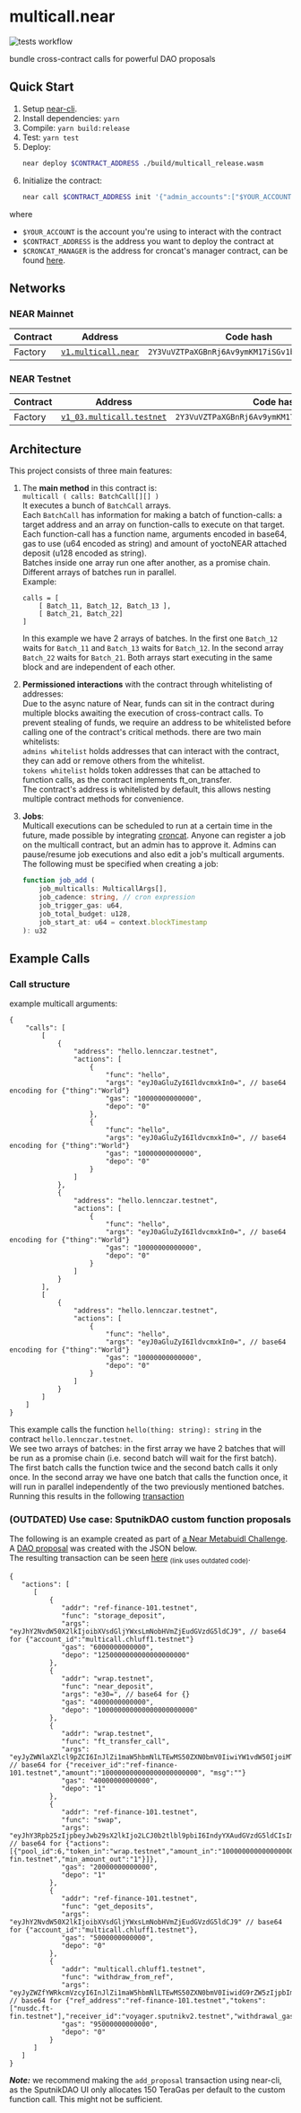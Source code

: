 # multicall.near

![tests workflow](https://github.com/quicswap/near-multicall/actions/workflows/tests.yml/badge.svg)  

bundle cross-contract calls for powerful DAO proposals

## Quick Start

1. Setup [near-cli](https://docs.near.org/docs/tools/near-cli).
2. Install dependencies: `yarn`
3. Compile: `yarn build:release`
4. Test: `yarn test`
5. Deploy:  
    ```bash
    near deploy $CONTRACT_ADDRESS ./build/multicall_release.wasm
    ```
6. Initialize the contract:
    ```bash
    near call $CONTRACT_ADDRESS init '{"admin_accounts":["$YOUR_ACCOUNT"],"croncat_manager":"$CRONCAT_MANAGER","job_bond":"100000000000000000000000"}' --amount 0.1 --accountId $YOUR_ACCOUNT
    ```

where 
* `$YOUR_ACCOUNT` is the account you're using to interact with the contract 
* `$CONTRACT_ADDRESS` is the address you want to deploy the contract at 
* `$CRONCAT_MANAGER` is the address for croncat's manager contract, can be found [here](https://docs.cron.cat/docs/deployed-contracts/#manager).  

## Networks  

### NEAR Mainnet  

| Contract             | Address                                      | Code hash                              |
|----------------------|----------------------------------------------|----------------------------------------|
| Factory              | [`v1.multicall.near`](https://explorer.near.org/accounts/v1.multicall.near) | `2Y3VuVZTPaXGBnRj6Av9ymKM17iSGv1b1xJTsdkrmSFh` |  

### NEAR Testnet  

| Contract             | Address                                      | Code hash                              |
|----------------------|----------------------------------------------|----------------------------------------|
| Factory              | [`v1_03.multicall.testnet`](https://explorer.testnet.near.org/accounts/v1_03.multicall.testnet) | `2Y3VuVZTPaXGBnRj6Av9ymKM17iSGv1b1xJTsdkrmSFh` |  

## Architecture

This project consists of three main features:

1. The **main method** in this contract is:  
`multicall ( calls: BatchCall[][] )`  
It executes a bunch of `BatchCall` arrays.  
Each `BatchCall` has information for making a batch of function-calls: a target address and an array on function-calls to execute on that target. Each function-call has a function name, arguments encoded in base64, gas to use (u64 encoded as string) and amount of yoctoNEAR attached deposit (u128 encoded as string).  
Batches inside one array run one after another, as a promise chain.  
Different arrays of batches run in parallel.  
Example:  
    ```
    calls = [
        [ Batch_11, Batch_12, Batch_13 ],
        [ Batch_21, Batch_22]
    ]
    ```  
    In this example we have 2 arrays of batches. In the first one `Batch_12` waits for `Batch_11` and `Batch_13` waits for `Batch_12`. In the second array `Batch_22` waits for `Batch_21`. Both arrays start executing in the same block and are independent of each other.

2. **Permissioned interactions** with the contract through whitelisting of addresses:  
Due to the async nature of Near, funds can sit in the contract during multiple blocks awaiting the execution of cross-contract calls. To prevent stealing of funds, we require an address to be whitelisted before calling one of the contract's critical methods.
there are two main whitelists:  
`admins whitelist` holds addresses that can interact with the contract, they can add or remove others from the whitelist.  
`tokens whitelist` holds token addresses that can be attached to function calls, as the contract implements ft_on_transfer.  
The contract's address is whitelisted by default, this allows nesting multiple contract methods for convenience.  

3. **Jobs**:  
Multicall executions can be scheduled to run at a certain time in the future, made possible by integrating [croncat](https://cron.cat/). Anyone can register a job on the multicall contract, but an admin has to approve it. Admins can pause/resume job executions and also edit a job's multicall arguments.  
The following must be specified when creating a job:
    ```ts
    function job_add (
        job_multicalls: MulticallArgs[],
        job_cadence: string, // cron expression
        job_trigger_gas: u64,
        job_total_budget: u128,
        job_start_at: u64 = context.blockTimestamp
    ): u32 
    ```

## Example Calls

### Call structure
example multicall arguments:
```json=
{
    "calls": [
        [ 
            {
                "address": "hello.lennczar.testnet",
                "actions": [
                    {
                        "func": "hello",
                        "args": "eyJ0aGluZyI6IldvcmxkIn0=", // base64 encoding for {"thing":"World"}
                        "gas": "10000000000000",
                        "depo": "0"
                    },
                    {
                        "func": "hello",
                        "args": "eyJ0aGluZyI6IldvcmxkIn0=", // base64 encoding for {"thing":"World"}
                        "gas": "10000000000000",
                        "depo": "0"
                    }
                ]
            },
            {
                "address": "hello.lennczar.testnet",
                "actions": [
                    {
                        "func": "hello",
                        "args": "eyJ0aGluZyI6IldvcmxkIn0=", // base64 encoding for {"thing":"World"}
                        "gas": "10000000000000",
                        "depo": "0"
                    }
                ]
            }
        ],
        [
            {
                "address": "hello.lennczar.testnet",
                "actions": [
                    {
                        "func": "hello",
                        "args": "eyJ0aGluZyI6IldvcmxkIn0=", // base64 encoding for {"thing":"World"}
                        "gas": "10000000000000",
                        "depo": "0"
                    }
                ]
            }
        ]
    ]
}
```
This example calls the function `hello(thing: string): string` in the contract `hello.lennczar.testnet`.  
We see two arrays of batches: in the first array we have 2 batches that will be run as a promise chain (i.e. second batch will wait for the first batch). The first batch calls the function twice and the second batch calls it only once. In the second array we have one batch that calls the function once, it will run in parallel independently of the two previously mentioned batches.  
Running this results in the following [transaction](https://explorer.testnet.near.org/transactions/HHEDj5FnRXJpGwR68PegHNWgpGjXcFWFyq2Nw27sDkx2)  


### (OUTDATED) Use case: SputnikDAO custom function proposals  
The following is an example created as part of [a Near Metabuidl Challenge](https://airtable.com/shrdNEynK25TGJ91h/tblTtriXzrEiCfpoy/viwGhGQTKiJ4L5JSG/recUH7SubilpUKeNm).
A [DAO proposal](https://testnet-v2.sputnik.fund/#/voyager.sputnikv2.testnet/6) was created with the JSON below.   
The resulting transaction can be seen [here](https://explorer.testnet.near.org/transactions/ELhBMPALasHNuugPNRoiWU4GYFDkyS4AHRCK35k11xMF
) <sub>(link uses outdated code)</sub>. 
```json=
{
   "actions": [
      [
          {
             "addr": "ref-finance-101.testnet",
             "func": "storage_deposit",
             "args": "eyJhY2NvdW50X2lkIjoibXVsdGljYWxsLmNobHVmZjEudGVzdG5ldCJ9", // base64 for {"account_id":"multicall.chluff1.testnet"}
             "gas": "6000000000000",
             "depo": "1250000000000000000000"
          },
          {
             "addr": "wrap.testnet",
             "func": "near_deposit",
             "args": "e30=", // base64 for {}
             "gas": "4000000000000",
             "depo": "100000000000000000000000"
          },
          {
             "addr": "wrap.testnet",
             "func": "ft_transfer_call",
             "args": "eyJyZWNlaXZlcl9pZCI6InJlZi1maW5hbmNlLTEwMS50ZXN0bmV0IiwiYW1vdW50IjoiMTAwMDAwMDAwMDAwMDAwMDAwMDAwMDAwIiwgIm1zZyI6IiJ9", // base64 for {"receiver_id":"ref-finance-101.testnet","amount":"100000000000000000000000", "msg":""}
             "gas": "40000000000000",
             "depo": "1"
          },
          {
             "addr": "ref-finance-101.testnet",
             "func": "swap",
             "args": "eyJhY3Rpb25zIjpbeyJwb29sX2lkIjo2LCJ0b2tlbl9pbiI6IndyYXAudGVzdG5ldCIsImFtb3VudF9pbiI6IjEwMDAwMDAwMDAwMDAwMDAwMDAwMDAwMCIsInRva2VuX291dCI6Im51c2RjLmZ0LWZpbi50ZXN0bmV0IiwibWluX2Ftb3VudF9vdXQiOiIxIn1dfQ==" // base64 for {"actions":[{"pool_id":6,"token_in":"wrap.testnet","amount_in":"100000000000000000000000","token_out":"nusdc.ft-fin.testnet","min_amount_out":"1"}]},
             "gas": "20000000000000",
             "depo": "1"
          },
          {
             "addr": "ref-finance-101.testnet",
             "func": "get_deposits",
             "args": "eyJhY2NvdW50X2lkIjoibXVsdGljYWxsLmNobHVmZjEudGVzdG5ldCJ9" // base64 for {"account_id":"multicall.chluff1.testnet"},
             "gas": "5000000000000",
             "depo": "0"
          },
          {
             "addr": "multicall.chluff1.testnet",
             "func": "withdraw_from_ref",
             "args": "eyJyZWZfYWRkcmVzcyI6InJlZi1maW5hbmNlLTEwMS50ZXN0bmV0IiwidG9rZW5zIjpbIm51c2RjLmZ0LWZpbi50ZXN0bmV0Il0sInJlY2VpdmVyX2lkIjoidm95YWdlci5zcHV0bmlrdjIudGVzdG5ldCIsIndpdGhkcmF3YWxfZ2FzIjoiNTUwMDAwMDAwMDAwMDAiLCJ0b2tlbl90cmFuc2Zlcl9nYXMiOiI0MDAwMDAwMDAwMDAwIiwiZGVwb3NpdCI6IjEifQ==", // base64 for {"ref_address":"ref-finance-101.testnet","tokens":["nusdc.ft-fin.testnet"],"receiver_id":"voyager.sputnikv2.testnet","withdrawal_gas":"55000000000000","token_transfer_gas":"4000000000000","deposit":"1"}
             "gas": "95000000000000",
             "depo": "0"
          }
      ]
   ]
}
```

***Note:*** we recommend making the `add_proposal` transaction using near-cli, as the SputnikDAO UI only allocates 150 TeraGas per default to the custom function call. This might not be sufficient.   
